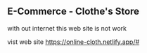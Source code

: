 ## E-Commerce - Clothe's Store

with out internet this web site is not work

vist web site
https://online-cloth.netlify.app/#
